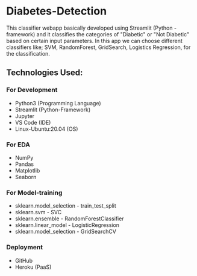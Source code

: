 # Diabetes-Detection

This classifier webapp basically developed using Streamlit (Python - framework) and it classifies the categories of "Diabetic" or "Not Diabetic"  based on certain input parameters. In this app we can choose different classifiers like; SVM, RandomForest, GridSearch, Logistics Regression, for the classification.

## Technologies Used:

### For Development
* Python3 (Programming Language)
* Streamlit (Python-Framework)
* Jupyter
* VS Code (IDE)
* Linux-Ubuntu:20.04 (OS)

### For EDA
* NumPy
* Pandas
* Matplotlib
* Seaborn

### For Model-training
* sklearn.model_selection - train_test_split
* sklearn.svm - SVC
* sklearn.ensemble - RandomForestClassifier
* sklearn.linear_model - LogisticRegression
* sklearn.model_selection - GridSearchCV

### Deployment
* GitHub
* Heroku (PaaS)
